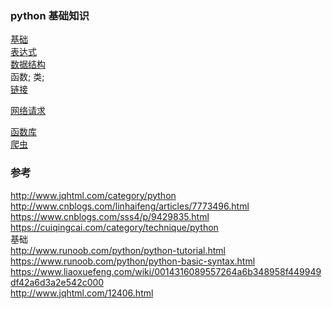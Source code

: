 ### python 基础知识  
[基础](basic/begin.md)  
[表达式](basic/expression.md)  
[数据结构](basic/collection.md)  
函数;  类;  
[链接](basic/class.md)  

[网络请求](basic/http.md)  


[函数库](library/python_library.md)   
[爬虫](spider/spider.md)  

### 参考  
http://www.jqhtml.com/category/python  
http://www.cnblogs.com/linhaifeng/articles/7773496.html  
https://www.cnblogs.com/sss4/p/9429835.html   
https://cuiqingcai.com/category/technique/python  
基础  
http://www.runoob.com/python/python-tutorial.html  
https://www.runoob.com/python/python-basic-syntax.html  
https://www.liaoxuefeng.com/wiki/0014316089557264a6b348958f449949df42a6d3a2e542c000  
http://www.jqhtml.com/12406.html  
